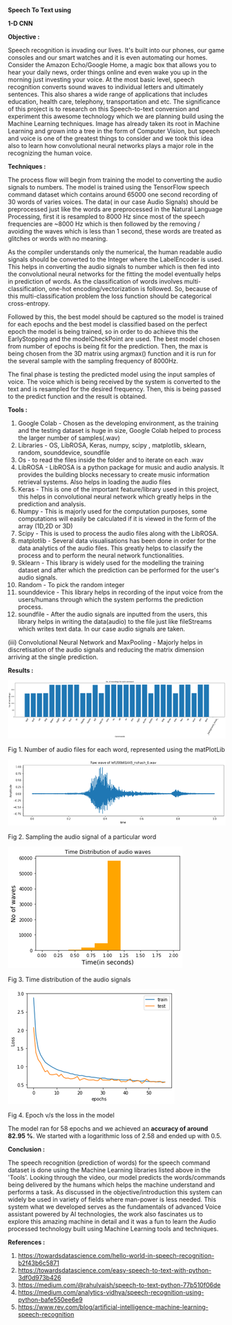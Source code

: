 
**Speech To Text using**


**1-D CNN**

**Objective :**

Speech recognition is invading our lives. It&#39;s built into our phones, our game consoles and our smart watches and it is even automating our homes. Consider the Amazon Echo/Google Home, a magic box that allows you to hear your daily news, order things online and even wake you up in the morning just investing your voice. At the most basic level, speech recognition converts sound waves to individual letters and ultimately sentences. This also shares a wide range of applications that includes education, health care, telephony, transportation and etc. The significance of this project is to research on this Speech-to-text conversion and experiment this awesome technology which we are planning build using the Machine Learning techniques. Image has already taken its root in Machine Learning and grown into a tree in the form of Computer Vision, but speech and voice is one of the greatest things to consider and we took this idea also to learn how convolutional neural networks plays a major role in the recognizing the human voice.

**Techniques :**

The process flow will begin from training the model to converting the audio signals to numbers. The model is trained using the TensorFlow speech command dataset which contains around 65000 one second recording of 30 words of varies voices. The data( in our case Audio Signals) should be preprocessed just like the words are preprocessed in the Natural Language Processing, first it is resampled to 8000 Hz since most of the speech frequencies are ~8000 Hz which is then followed by the removing / avoiding the waves which is less than 1 second, these words are treated as glitches or words with no meaning.

As the compiler understands only the numerical, the human readable audio signals should be converted to the Integer where the LabelEncoder is used. This helps in converting the audio signals to number which is then fed into the convolutional neural networks for the fitting the model eventually helps in prediction of words. As the classification of words involves multi-classification, one-hot encoding/vectorization is followed. So, because of this multi-classification problem the loss function should be categorical cross-entropy.

Followed by this, the best model should be captured so the model is trained for each epochs and the best model is classified based on the perfect epoch the model is being trained, so in order to do achieve this the EarlyStopping and the modelCheckPoint are used. The best model chosen from number of epochs is being fit for the prediction. Then, the max is being chosen from the 3D matrix using argmax() function and it is run for the several sample with the sampling frequency of 8000Hz.

The final phase is testing the predicted model using the input samples of voice. The voice which is being received by the system is converted to the text and is resampled for the desired frequency. Then, this is being passed to the predict function and the result is obtained.

**Tools :**

1. Google Colab - Chosen as the developing environment, as the training and the testing dataset is huge in size, Google Colab helped to process the larger number of samples(.wav)
2. Libraries - OS, LibROSA, Keras, numpy, scipy , matplotlib, sklearn, random, sounddevice, soundfile
  1. Os - to read the files inside the folder and to iterate on each .wav
  2. LibROSA - LibROSA is a python package for music and audio analysis. It provides the building blocks necessary to create music information retrieval systems. Also helps in loading the audio files
  3. Keras - This is one of the important feature/library used in this project, this helps in convolutional neural network which greatly helps in the prediction and analysis.
  4. Numpy - This is majorly used for the computation purposes, some computations will easily be calculated if it is viewed in the form of the array (1D,2D or 3D)
  5. Scipy - This is used to process the audio files along with the LibROSA.
  6. matplotlib - Several data visualisations has been done in order for the data analytics of the audio files. This greatly helps to classify the process and to perform the neural network functionalities.
  7. Sklearn - This library is widely used for the modelling the training dataset and after which the prediction can be performed for the user&#39;s audio signals.
  8. Random - To pick the random integer
  9. sounddevice - This library helps in recording of the input voice from the users/humans through which the system performs the prediction process.
  10. soundfile - After the audio signals are inputted from the users, this library helps in writing the data(audio) to the file just like fileStreams which writes text data. In our case audio signals are taken.

(iii) Convolutional Neural Network and MaxPooling - Majorly helps in discretisation of the audio signals and reducing the matrix dimension arriving at the single prediction.

**Results :**

![](output_15_0.png)

Fig 1. Number of audio files for each word, represented using the matPlotLib

![](output_9_1.png)

Fig 2. Sampling the audio signal of a particular word

![](output_17_1.png)

Fig 3. Time distribution of the audio signals

![](output_30_0.png)

Fig 4. Epoch v/s the loss in the model

The model ran for 58 epochs and we achieved an **accuracy of around 82.95 %**. We started with a logarithmic loss of 2.58 and ended up with 0.5.


**Conclusion :**

The speech recognition (prediction of words) for the speech command dataset is done using the Machine Learning libraries listed above in the &#39;Tools&#39;. Looking through the video, our model predicts the words/commands being delivered by the humans which helps the machine understand and performs a task. As discussed in the objective/introduction this system can widely be used in variety of fields where man-power is less needed. This system what we developed serves as the fundamentals of advanced Voice assistant powered by AI technologies, the work also fascinates us to explore this amazing machine in detail and it was a fun to learn the Audio processed technology built using Machine Learning tools and techniques.

**References :**

1. https://towardsdatascience.com/hello-world-in-speech-recognition-b2f43b6c5871
2. https://towardsdatascience.com/easy-speech-to-text-with-python-3df0d973b426
3. https://medium.com/@rahulvaish/speech-to-text-python-77b510f06de
4. https://medium.com/analytics-vidhya/speech-recognition-using-python-bafe550ee6e9
5. https://www.rev.com/blog/artificial-intelligence-machine-learning-speech-recognition